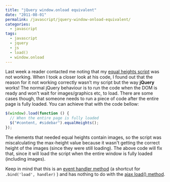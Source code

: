 ```yaml
---
title: "jQuery window.onload equivalent"
date: "2011-08-01"
permalink: /javascript/jquery-window-onload-equivalent/
categories:
  - javascript
tags:
  - javascript
  - jquery
  - js
  - load()
  - window.onload
---
```


Last week a reader contacted me noting that my [equal heights script](http://phrappe.com/javascript/a-really-simple-equal-heights-method-for-jquery/ "A really simple “equal heights” method for jQuery!") was not working. When I took a closer look at his code, I found out that the reason for it not working correctly wasn’t my script but the way **jQuery** works! The normal jQuery behaviour is to run the code when the DOM is ready and won't wait for images/graphics etc, to load. There are some cases though, that someone needs to run a piece of code after the entire page is fully loaded. You can achieve that with the code bellow:

```js
$(window).load(function () {
  // When the entire page is fully loaded
  $("#content, #sidebar").equalHeights();
});
```

The elements that needed equal heights contain images, so the script was miscalculating the max-height value because it wasn't getting the correct height of the images (since they were still loading). The above code will fix that, since it will load the script when the entire window is fully loaded (including images).

Keep in mind that this is an [event handler method](http://api.jquery.com/load-event/ "jQuery - .load() event") (a shortcut for `.bind('load', handler)` ) and has nothing to do with the [ajax load() method](http://api.jquery.com/load/ "jQuery - Ajax .load() method").
